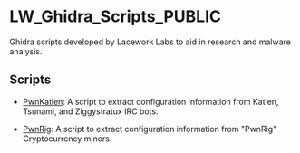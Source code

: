# LW_Ghidra_Scripts_PUBLIC
Ghidra scripts developed by Lacework Labs to aid in research and malware analysis.

## Scripts
* [PwnKatien](./ghidra_scripts/PwnKatien.java): A script to extract configuration information from Katien,
  Tsunami, and Ziggystratux IRC bots.

* [PwnRig](./ghidra_scripts/PwnRig.java): A script to extract configuration information from "PwnRig" Cryptocurrency miners.
